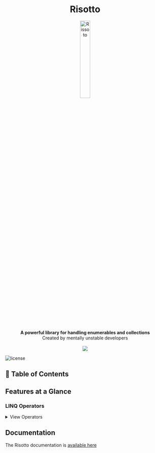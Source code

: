 <h1 align="center">Risotto</h1>

<div align="center">
    <img src="https://images.emojiterra.com/google/android-11/512px/1f35a.png" alt="Rissoto" style="max-width:100%; width:25%"/>
</div>
<div align="center">
    <strong>A powerful library for handling enumerables and collections</strong>
</div>
<div align="center">
    Created by mentally unstable developers
</div>

</br>

<div align="center">
    <!--Build status -->
    <img src="https://img.shields.io/github/workflow/status/Kalkwst/Risotto/CI/develop"/>
</div>


![license](https://img.shields.io/github/license/Kalkwst/Risotto)

## 📖 Table of Contents

## Features at a Glance

### LINQ Operators

<details>
    <summary> View Operators </summary>

#### AllEqual

Checks if all elements in a sequence are equal. 
This operator can be provided with a custom predicate to perform on all elements of the sequence before the equality check.

This method has 4 overloads.

#### AllUnique

Checks if all elements in the sequence are unique. This operator can be provided with a custom predicate to apply on all elements of the sequence, before the uniqueness check.

This method has 2 overloads.

#### AtLeast

Determines whether or not the number of elements in the sequence is greater than or equal to the given integer.

#### AtMost

Determines whether or not the number of elements in the sequence is less than or equal to the given integer.
    
#### Attempt

Asserts that all elements of a sequence meet a given condition otherwise throws an exception.

This method has 2 overloads.

#### Bifurcate

Splits values into two groups, based on the result of the given filtering function.

#### Chunk

Batches the source sequence into sized chunks.

This method has 2 overloads.

#### Compact

 Remove all elements that are considered "falsy" by the provided predicate.

 This method has 2 overloads.

 #### ContainsAll

Determines whether the first sequence contains all of the elements of the second sequence.

This method has 2 overloads.

#### ContainsAny

Determines whether the first sequence contains any of the elements of the second sequence.

This method has 2 overloads.

#### CountBetween

Determines whether or not the number of elements in the sequence is between an inclusive range of minimum
and maximum integers.

#### CountBy

Applies a key-generating function to each element of a sequence and returns a sequence of unique keys and their number of occurrences in the original sequence.

This method has 2 overloads.
    
#### CountOccurrences

Counts the occurrences of a value in a sequence.

This method has 2 overloads.

#### Difference

Returns all the elements that exists in the first sequence, that do not exists in the second sequence, without filtering out duplicates.

This method has 2 overloads.

#### DifferenceBy

Returns the difference between to sequences, after applying the provided function to each array element of both.

This method has 2 overloads.

#### DistinctBy

Returns all distinct elements of the given source, where "distinctness" is determined via a projection and the default equality comparer for the projected type.

This method has 2 overloads.

#### EveryNth

Returns every `nth` element in the sequence.

#### Exactly

Determines whether or not the number of elements in the sequence is equals to the given integer.

#### ForEach

Executes the given action on each element in the source sequence.

This method has 4 overloads.

#### Purge

Completely consumes the given sequence. This method uses immediate execution and doesn't store any data.

#### SkipUntil

Skips items from the input sequence until the given predicate returns true, when applied to the current sequence item. That item will not be skipped.

#### Transform

Transfoorms all of the elements in the sequence and returns the transformed results.

</details>

## Documentation

The Risotto documentation is [available here](https://github.com/Kalkwst/Risotto/wiki)
